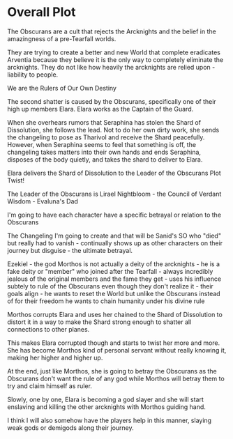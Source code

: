 # Overall Plot


The Obscurans are a cult that rejects the Arcknights and the belief in the amazingness of a pre-Tearfall worlds.

They are trying to create a better and new World that complete eradicates Arventia because they believe it is the only way to completely eliminate the arcknights. They do not like how heavily the arcknights are relied upon - liability to people. 

We are the Rulers of Our Own Destiny


The second shatter is caused by the Obscurans, specifically one of their high up members Elara. Elara works as the Captain of the Guard.

When she overhears rumors that Seraphina has stolen the Shard of Dissolution, she follows the lead. Not to do her own dirty work, she sends the changeling to pose as Tharivol and receive the Shard peacefully. However, when Seraphina seems to feel that something is off, the changeling takes matters into their own hands and ends Seraphina, disposes of the body quietly, and takes the shard to deliver to Elara.

Elara delivers the Shard of Dissolution to the Leader of the Obscurans
Plot Twist! 

The Leader of the Obscurans is Lirael Nightbloom - the Council of Verdant Wisdom - Evaluna's Dad

I'm going to have each character have a specific betrayal or relation to the Obscurans

The Changeling I'm going to create and that will be Sanid's SO who "died" but really had to vanish - continually shows up as other characters on their journey but disguise - the ultimate betrayal.

Ezekiel - the god Morthos is not actually a deity of the arcknights - he is a fake deity or "member" who joined after the Tearfall - always incredibly jealous of the original members and the fame they get - uses his influence subtely to rule of the Obscurans even though they don't realize it - their goals align - he wants to reset the World but unlike the Obscurans instead of for their freedom he wants to chain humanity under his divine rule



Morthos corrupts Elara and uses her chained to the Shard of Dissolution to distort it in a way to make the Shard strong enough to shatter all connections to other planes. 

This makes Elara corrupted though and starts to twist her more and more. She has become Morthos kind of personal servant without really knowing it, making her higher and higher up.

At the end, just like Morthos, she is going to betray the Obscurans as the Obscurans don't want the rule of any god while Morthos will betray them to try and claim himself as ruler. 


Slowly, one by one, Elara is becoming a god slayer and she will start enslaving and killing the other arcknights with Morthos guiding hand. 

I think I will also somehow have the players help in this manner, slaying weak gods or demigods along their journey.




